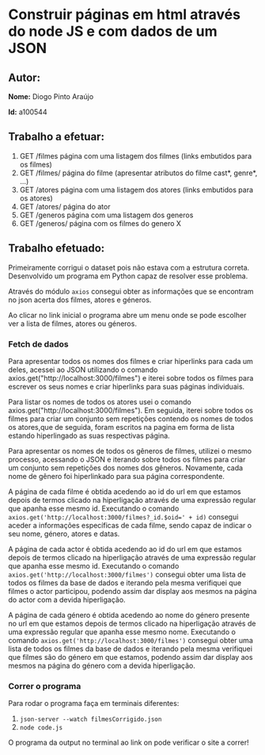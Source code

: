 # Construir páginas em html através do node JS e com dados de um JSON

## Autor:

**Nome:** Diogo Pinto Araújo 

**Id:** a100544

## Trabalho a efetuar:

1. GET /filmes            página com uma listagem dos filmes (links embutidos para os filmes)
2. GET /filmes/<filmeID>  página do filme (apresentar atributos do filme cast*, genre*, ...)
3. GET /atores            página com uma listagem dos atores (links embutidos para os atores)
4. GET /atores/<atorID>   página do ator
5. GET /generos           página com uma listagem dos generos
6. GET /generos/<generoX> página com os filmes do genero X


## Trabalho efetuado:

Primeiramente corrigui o dataset pois não estava com a estrutura correta. Desenvolvido um programa em Python capaz de resolver esse problema.

Através do módulo `axios` consegui obter as informações que se encontram no json acerta dos filmes, atores e géneros.

Ao clicar no link inicial o programa abre um menu onde se pode escolher ver a lista de filmes, atores ou géneros.

### Fetch de dados

Para apresentar todos os nomes dos filmes e criar hiperlinks para cada um deles, acessei ao JSON utilizando 
o comando axios.get("http://localhost:3000/filmes") e iterei sobre todos os filmes para escrever os seus nomes e criar 
hiperlinks para suas páginas individuais.

Para listar os nomes de todos os atores usei o comando axios.get("http://localhost:3000/filmes").
Em seguida, iterei sobre todos os filmes para criar um conjunto sem repetições contendo os nomes de todos os atores,que
de seguida, foram escritos na pagina em forma de lista estando hiperlingado as suas respectivas página.

Para apresentar os nomes de todos os gêneros de filmes, utilizei o mesmo processo, acessando o JSON e iterando sobre 
todos os filmes para criar um conjunto sem repetições dos nomes dos gêneros. Novamente, cada nome de gênero foi hiperlinkado
para sua página correspondente.

A página de cada filme é obtida acedendo ao id do url em que estamos depois de termos clicado na hiperligação através de uma
expressão regular que apanha esse mesmo id. Executando o comando `axios.get('http://localhost:3000/filmes?_id.$oid=' + id)`
consegui aceder a informações específicas de cada filme, sendo capaz de indicar o seu nome, género, atores e datas.

A página de cada actor é obtida acedendo ao id do url em que estamos depois de termos clicado na hiperligação através de uma
expressão regular que apanha esse mesmo id. Executando o comando `axios.get('http://localhost:3000/filmes')`
consegui obter uma lista de todos os filmes da base de dados e iterando pela mesma verifiquei que filmes o actor participou,
podendo assim dar display aos mesmos na página do actor com a devida hiperligação.

A página de cada género é obtida acedendo ao nome do género presente no url em que estamos depois de termos clicado na hiperligação
através de uma expressão regular que apanha esse mesmo nome. Executando o comando `axios.get('http://localhost:3000/filmes')`
consegui obter uma lista de todos os filmes da base de dados e iterando pela mesma verifiquei que filmes são do género em que estamos,
podendo assim dar display aos mesmos na página do género com a devida hiperligação.

### Correr o programa
Para rodar o programa faça em terminais diferentes:

1. `json-server --watch filmesCorrigido.json`
2. `node code.js`

O programa da output no terminal ao link on pode verificar o site a correr!
